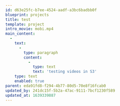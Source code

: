 ```yaml
---
id: d63e25fc-b7ee-4524-aadf-a3bc6badbb0f
blueprint: projects
title: test
template: project
intro_movie: mobi.mp4
main_content:
  -
    text:
      -
        type: paragraph
        content:
          -
            type: text
            text: 'testing videos in S3'
    type: text
    enabled: true
parent: eda91fd8-f294-4b77-80d5-70e8f16fcab0
updated_by: 241dc15f-5b2a-47ac-9111-7bcf1230f589
updated_at: 1639339887
---
```

